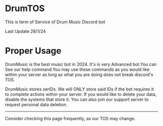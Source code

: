 # DrumTOS
This is term of Service of Drum Music Discord bot

Last Update 28/1/24

# Proper Usage

DrumMusic is the best music bot in 2024. It's is very Advanced bot.You can See our help command.You may use these commands as you would like within your server as long as what you are doing does not break discord's TOS.

DrumMusic stores serIDs. We will ONLY store said IDs if the bot requires it to complete actions within your server. If you would like to delete your data, disable the systems that store it. You can also join our support server to request personal data deletion.

---

Consider checking this page frequently, as our TOS may change.
